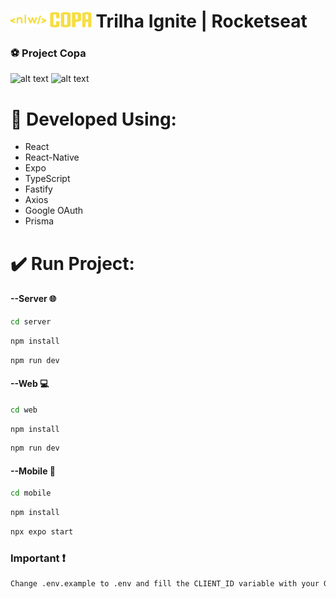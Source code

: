 # <img src="./web/src/assets/logo.svg" height=25 alt="logo nlw Copa"> Trilha Ignite | Rocketseat

### :soccer: Project Copa
![alt text](https://i.imgur.com/SCwHfwF.png) ![alt text](https://i.imgur.com/OVnqdXn.png)

# :rocket: Developed Using: </br>
* React
* React-Native
* Expo
* TypeScript
* Fastify
* Axios
* Google OAuth
* Prisma

# :heavy_check_mark: Run Project:

#### --Server :globe_with_meridians:
```bash
cd server
```

```bash
npm install
```

```bash
npm run dev
```

#### --Web :computer:
```bash
cd web
```

```bash
npm install
```

```bash
npm run dev
```

#### --Mobile :iphone:

```bash
cd mobile
```

```bash
npm install
```

```bash
npx expo start
```

### Important :heavy_exclamation_mark:
```bash
Change .env.example to .env and fill the CLIENT_ID variable with your Google client id
```
